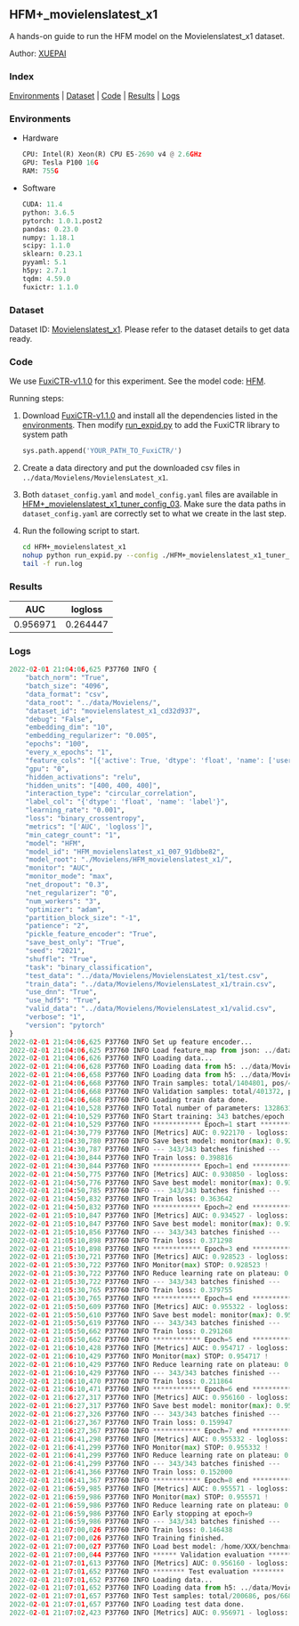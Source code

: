 ## HFM+_movielenslatest_x1

A hands-on guide to run the HFM model on the Movielenslatest_x1 dataset.

Author: [XUEPAI](https://github.com/xue-pai)

### Index
[Environments](#Environments) | [Dataset](#Dataset) | [Code](#Code) | [Results](#Results) | [Logs](#Logs)

### Environments
+ Hardware

  ```python
  CPU: Intel(R) Xeon(R) CPU E5-2690 v4 @ 2.6GHz
  GPU: Tesla P100 16G
  RAM: 755G

  ```

+ Software

  ```python
  CUDA: 11.4
  python: 3.6.5
  pytorch: 1.0.1.post2
  pandas: 0.23.0
  numpy: 1.18.1
  scipy: 1.1.0
  sklearn: 0.23.1
  pyyaml: 5.1
  h5py: 2.7.1
  tqdm: 4.59.0
  fuxictr: 1.1.0
  ```

### Dataset
Dataset ID: [Movielenslatest_x1](https://github.com/openbenchmark/BARS/blob/master/ctr_prediction/datasets/MovieLens/README.md#Movielenslatest_x1). Please refer to the dataset details to get data ready.

### Code

We use [FuxiCTR-v1.1.0](https://github.com/xue-pai/FuxiCTR/tree/v1.1.0) for this experiment. See the model code: [HFM](https://github.com/xue-pai/FuxiCTR/blob/v1.1.0/fuxictr/pytorch/models/HFM.py).

Running steps:

1. Download [FuxiCTR-v1.1.0](https://github.com/xue-pai/FuxiCTR/archive/refs/tags/v1.1.0.zip) and install all the dependencies listed in the [environments](#environments). Then modify [run_expid.py](./run_expid.py#L5) to add the FuxiCTR library to system path
    
    ```python
    sys.path.append('YOUR_PATH_TO_FuxiCTR/')
    ```

2. Create a data directory and put the downloaded csv files in `../data/Movielens/MovielensLatest_x1`.

3. Both `dataset_config.yaml` and `model_config.yaml` files are available in [HFM+_movielenslatest_x1_tuner_config_03](./HFM+_movielenslatest_x1_tuner_config_03). Make sure the data paths in `dataset_config.yaml` are correctly set to what we create in the last step.

4. Run the following script to start.

    ```bash
    cd HFM+_movielenslatest_x1
    nohup python run_expid.py --config ./HFM+_movielenslatest_x1_tuner_config_03 --expid HFM_movielenslatest_x1_007_91dbbe82 --gpu 0 > run.log &
    tail -f run.log
    ```

### Results

| AUC | logloss  |
|:--------------------:|:--------------------:|
| 0.956971 | 0.264447  |


### Logs
```python
2022-02-01 21:04:06,625 P37760 INFO {
    "batch_norm": "True",
    "batch_size": "4096",
    "data_format": "csv",
    "data_root": "../data/Movielens/",
    "dataset_id": "movielenslatest_x1_cd32d937",
    "debug": "False",
    "embedding_dim": "10",
    "embedding_regularizer": "0.005",
    "epochs": "100",
    "every_x_epochs": "1",
    "feature_cols": "[{'active': True, 'dtype': 'float', 'name': ['user_id', 'item_id', 'tag_id'], 'type': 'categorical'}]",
    "gpu": "0",
    "hidden_activations": "relu",
    "hidden_units": "[400, 400, 400]",
    "interaction_type": "circular_correlation",
    "label_col": "{'dtype': 'float', 'name': 'label'}",
    "learning_rate": "0.001",
    "loss": "binary_crossentropy",
    "metrics": "['AUC', 'logloss']",
    "min_categr_count": "1",
    "model": "HFM",
    "model_id": "HFM_movielenslatest_x1_007_91dbbe82",
    "model_root": "./Movielens/HFM_movielenslatest_x1/",
    "monitor": "AUC",
    "monitor_mode": "max",
    "net_dropout": "0.3",
    "net_regularizer": "0",
    "num_workers": "3",
    "optimizer": "adam",
    "partition_block_size": "-1",
    "patience": "2",
    "pickle_feature_encoder": "True",
    "save_best_only": "True",
    "seed": "2021",
    "shuffle": "True",
    "task": "binary_classification",
    "test_data": "../data/Movielens/MovielensLatest_x1/test.csv",
    "train_data": "../data/Movielens/MovielensLatest_x1/train.csv",
    "use_dnn": "True",
    "use_hdf5": "True",
    "valid_data": "../data/Movielens/MovielensLatest_x1/valid.csv",
    "verbose": "1",
    "version": "pytorch"
}
2022-02-01 21:04:06,625 P37760 INFO Set up feature encoder...
2022-02-01 21:04:06,625 P37760 INFO Load feature_map from json: ../data/Movielens/movielenslatest_x1_cd32d937/feature_map.json
2022-02-01 21:04:06,626 P37760 INFO Loading data...
2022-02-01 21:04:06,628 P37760 INFO Loading data from h5: ../data/Movielens/movielenslatest_x1_cd32d937/train.h5
2022-02-01 21:04:06,658 P37760 INFO Loading data from h5: ../data/Movielens/movielenslatest_x1_cd32d937/valid.h5
2022-02-01 21:04:06,668 P37760 INFO Train samples: total/1404801, pos/467878, neg/936923, ratio/33.31%, blocks/1
2022-02-01 21:04:06,668 P37760 INFO Validation samples: total/401372, pos/134225, neg/267147, ratio/33.44%, blocks/1
2022-02-01 21:04:06,668 P37760 INFO Loading train data done.
2022-02-01 21:04:10,528 P37760 INFO Total number of parameters: 1328631.
2022-02-01 21:04:10,529 P37760 INFO Start training: 343 batches/epoch
2022-02-01 21:04:10,529 P37760 INFO ************ Epoch=1 start ************
2022-02-01 21:04:30,779 P37760 INFO [Metrics] AUC: 0.922170 - logloss: 1.496585
2022-02-01 21:04:30,780 P37760 INFO Save best model: monitor(max): 0.922170
2022-02-01 21:04:30,787 P37760 INFO --- 343/343 batches finished ---
2022-02-01 21:04:30,844 P37760 INFO Train loss: 0.398816
2022-02-01 21:04:30,844 P37760 INFO ************ Epoch=1 end ************
2022-02-01 21:04:50,775 P37760 INFO [Metrics] AUC: 0.930850 - logloss: 0.450947
2022-02-01 21:04:50,776 P37760 INFO Save best model: monitor(max): 0.930850
2022-02-01 21:04:50,785 P37760 INFO --- 343/343 batches finished ---
2022-02-01 21:04:50,832 P37760 INFO Train loss: 0.363642
2022-02-01 21:04:50,832 P37760 INFO ************ Epoch=2 end ************
2022-02-01 21:05:10,847 P37760 INFO [Metrics] AUC: 0.934527 - logloss: 0.319688
2022-02-01 21:05:10,847 P37760 INFO Save best model: monitor(max): 0.934527
2022-02-01 21:05:10,856 P37760 INFO --- 343/343 batches finished ---
2022-02-01 21:05:10,898 P37760 INFO Train loss: 0.371298
2022-02-01 21:05:10,898 P37760 INFO ************ Epoch=3 end ************
2022-02-01 21:05:30,721 P37760 INFO [Metrics] AUC: 0.928523 - logloss: 0.747766
2022-02-01 21:05:30,722 P37760 INFO Monitor(max) STOP: 0.928523 !
2022-02-01 21:05:30,722 P37760 INFO Reduce learning rate on plateau: 0.000100
2022-02-01 21:05:30,722 P37760 INFO --- 343/343 batches finished ---
2022-02-01 21:05:30,765 P37760 INFO Train loss: 0.379755
2022-02-01 21:05:30,765 P37760 INFO ************ Epoch=4 end ************
2022-02-01 21:05:50,609 P37760 INFO [Metrics] AUC: 0.955322 - logloss: 0.267231
2022-02-01 21:05:50,610 P37760 INFO Save best model: monitor(max): 0.955322
2022-02-01 21:05:50,619 P37760 INFO --- 343/343 batches finished ---
2022-02-01 21:05:50,662 P37760 INFO Train loss: 0.291268
2022-02-01 21:05:50,662 P37760 INFO ************ Epoch=5 end ************
2022-02-01 21:06:10,428 P37760 INFO [Metrics] AUC: 0.954717 - logloss: 0.311356
2022-02-01 21:06:10,429 P37760 INFO Monitor(max) STOP: 0.954717 !
2022-02-01 21:06:10,429 P37760 INFO Reduce learning rate on plateau: 0.000010
2022-02-01 21:06:10,429 P37760 INFO --- 343/343 batches finished ---
2022-02-01 21:06:10,470 P37760 INFO Train loss: 0.211864
2022-02-01 21:06:10,471 P37760 INFO ************ Epoch=6 end ************
2022-02-01 21:06:27,317 P37760 INFO [Metrics] AUC: 0.956160 - logloss: 0.267137
2022-02-01 21:06:27,317 P37760 INFO Save best model: monitor(max): 0.956160
2022-02-01 21:06:27,326 P37760 INFO --- 343/343 batches finished ---
2022-02-01 21:06:27,367 P37760 INFO Train loss: 0.159947
2022-02-01 21:06:27,367 P37760 INFO ************ Epoch=7 end ************
2022-02-01 21:06:41,298 P37760 INFO [Metrics] AUC: 0.955332 - logloss: 0.279518
2022-02-01 21:06:41,299 P37760 INFO Monitor(max) STOP: 0.955332 !
2022-02-01 21:06:41,299 P37760 INFO Reduce learning rate on plateau: 0.000001
2022-02-01 21:06:41,299 P37760 INFO --- 343/343 batches finished ---
2022-02-01 21:06:41,366 P37760 INFO Train loss: 0.152000
2022-02-01 21:06:41,367 P37760 INFO ************ Epoch=8 end ************
2022-02-01 21:06:59,985 P37760 INFO [Metrics] AUC: 0.955571 - logloss: 0.278921
2022-02-01 21:06:59,986 P37760 INFO Monitor(max) STOP: 0.955571 !
2022-02-01 21:06:59,986 P37760 INFO Reduce learning rate on plateau: 0.000001
2022-02-01 21:06:59,986 P37760 INFO Early stopping at epoch=9
2022-02-01 21:06:59,986 P37760 INFO --- 343/343 batches finished ---
2022-02-01 21:07:00,026 P37760 INFO Train loss: 0.146438
2022-02-01 21:07:00,026 P37760 INFO Training finished.
2022-02-01 21:07:00,027 P37760 INFO Load best model: /home/XXX/benchmarks/Movielens/HFM_movielenslatest_x1/movielenslatest_x1_cd32d937/HFM_movielenslatest_x1_007_91dbbe82.model
2022-02-01 21:07:00,044 P37760 INFO ****** Validation evaluation ******
2022-02-01 21:07:01,613 P37760 INFO [Metrics] AUC: 0.956160 - logloss: 0.267137
2022-02-01 21:07:01,652 P37760 INFO ******** Test evaluation ********
2022-02-01 21:07:01,652 P37760 INFO Loading data...
2022-02-01 21:07:01,652 P37760 INFO Loading data from h5: ../data/Movielens/movielenslatest_x1_cd32d937/test.h5
2022-02-01 21:07:01,657 P37760 INFO Test samples: total/200686, pos/66850, neg/133836, ratio/33.31%, blocks/1
2022-02-01 21:07:01,657 P37760 INFO Loading test data done.
2022-02-01 21:07:02,423 P37760 INFO [Metrics] AUC: 0.956971 - logloss: 0.264447

```
